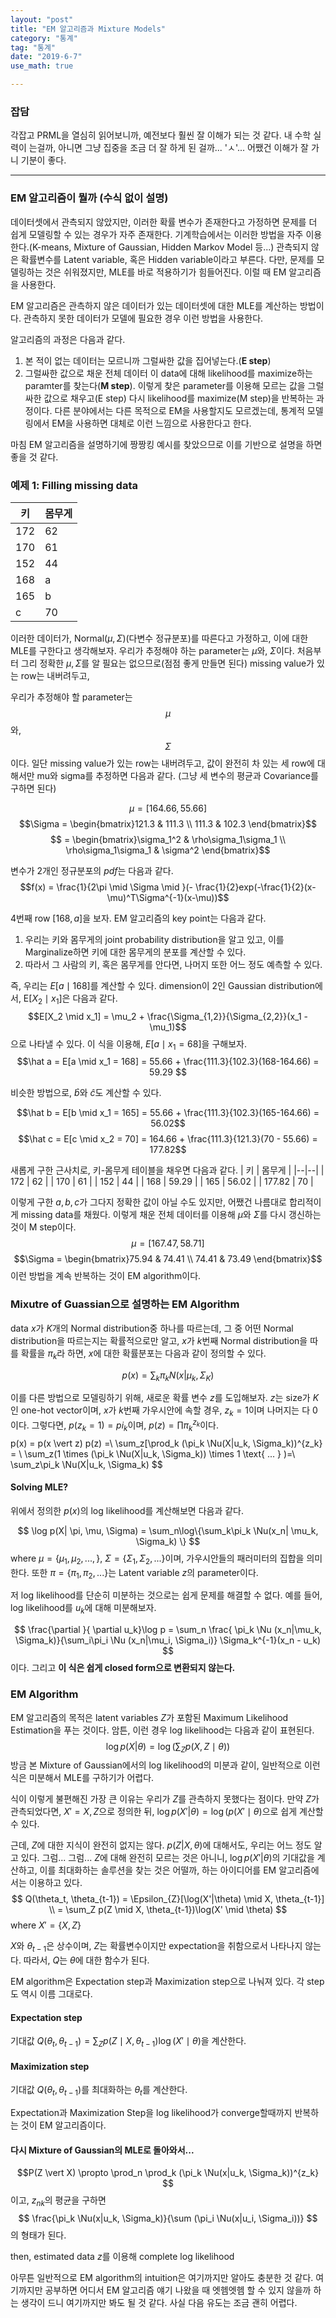 ```yaml
---
layout: "post"
title: "EM 알고리즘과 Mixture Models"
category: "통계"
tag: "통계"
date: "2019-6-7"
use_math: true

---
```


### 잡담
각잡고 PRML을 열심히 읽어보니까, 예전보다 훨씬 잘 이해가 되는 것 같다. 내 수학 실력이 는걸까, 아니면 그냥 집중을 조금 더 잘 하게 된 걸까... 'ㅅ'... 어쨌건 이해가 잘 가니 기분이 좋다.

-----

### EM 알고리즘이 뭘까 (수식 없이 설명)
데이터셋에서 관측되지 않았지만, 이러한 확률 변수가 존재한다고 가정하면 문제를 더 쉽게 모델링할 수 있는 경우가 자주 존재한다.  기계학습에서는 이러한 방법을 자주 이용한다.(K-means, Mixture of Gaussian, Hidden Markov Model 등...) 관측되지 않은 확률변수를 Latent variable, 혹은 Hidden variable이라고 부른다. 다만, 문제를 모델링하는 것은 쉬워졌지만, MLE를 바로 적용하기가 힘들어진다. 이럴 때 EM 알고리즘을 사용한다.

EM 알고리즘은 관측하지 않은 데이터가 있는 데이터셋에 대한 MLE를 계산하는 방법이다. 관측하지 못한 데이터가 모델에 필요한 경우 이런 방법을 사용한다.

알고리즘의 과정은 다음과 같다.

1. 본 적이 없는 데이터는 모르니까 그럴싸한 값을 집어넣는다.(**E step**)
2. 그럴싸한 값으로 채운 전체 데이터 이 data에 대해 likelihood를 maximize하는 paramter를 찾는다(**M step**). 이렇게 찾은 parameter를 이용해 모르는 값을 그럴싸한 값으로 채우고(E step) 다시 likelihood를 maximize(M step)을 반복하는 과정이다.  다른 분야에서는 다른 목적으로 EM을 사용할지도 모르겠는데, 통계적 모델링에서 EM을 사용하면 대체로 이런 느낌으로 사용한다고 한다.

마침 EM 알고리즘을 설명하기에 짱짱킹 예시를 찾았으므로 이를 기반으로 설명을 하면 좋을 것 같다.

### 예제 1: Filling missing data


| 키 | 몸무게 |
|--|--|
| 172 | 62 |
| 170 | 61 |
| 152 | 44 |
| 168 | a |
| 165 | b |
| c | 70 |


이러한 데이터가, $\text{Normal}(\mu, \Sigma)$(다변수 정규분포)를 따른다고 가정하고, 이에 대한 MLE를 구한다고 생각해보자. 우리가 추정해야 하는 parameter는 $\mu$와, $\Sigma$이다. 처음부터 그리 정확한 $\mu, \Sigma$를 알 필요는 없으므로(점점 좋게 만들면 된다) missing value가 있는 row는 내버려두고,

우리가 추정해야 할 parameter는 $$\mu$$와, $$\Sigma$$이다. 일단 missing value가 있는 row는 내버려두고, 값이 완전히 차 있는 세 row에 대해서만 mu와 sigma를 추정하면 다음과 같다. (그냥 세 변수의 평균과 Covariance를 구하면 된다)


$$\mu = [164.66,55.66]$$
$$\Sigma = \begin{bmatrix}121.3 & 111.3 \\ 111.3 & 102.3 \end{bmatrix}$$
$$ = \begin{bmatrix}\sigma_1^2  & \rho\sigma_1\sigma_1 \\ \rho\sigma_1\sigma_1 & \sigma^2 \end{bmatrix}$$

변수가 2개인 정규분포의 *pdf*는 다음과 같다.
$$f(x) = \frac{1}{2\pi \mid \Sigma \mid }(- \frac{1}{2}exp(-\frac{1}{2}(x-\mu)^T\Sigma^{-1}(x-\mu))$$

4번째 row $[168,a]$을 보자. EM 알고리즘의 key point는 다음과 같다.
1. 우리는 키와 몸무게의 joint probability distribution을 알고 있고, 이를 Marginalize하면  키에 대한 몸무게의 분포를 계산할 수 있다.
2. 따라서 그 사람의 키, 혹은 몸무게를 안다면,  나머지 또한 어느 정도 예측할 수 있다.

즉, 우리는 $E[a \mid 168]$를 계산할 수 있다. dimension이 2인 Gaussian distribution에서, $\text{E}[X_2 \mid x_1]$은 다음과 같다.
$$E[X_2 \mid x_1] = \mu_2 + \frac{\Sigma_{1,2}}{\Sigma_{2,2}}(x_1 - \mu_1)$$으로 나타낼 수 있다.
이 식을 이용해, $E[a \mid x_1 = 68]$을 구해보자.
$$\hat a = E[a \mid  x_1 = 168] = 55.66 +  \frac{111.3}{102.3}(168-164.66) = 59.29 $$

비슷한 방법으로, $\hat b$와 $\hat c$도 계산할 수 있다.

$$\hat b = E[b \mid  x_1 = 165] = 55.66 + \frac{111.3}{102.3}(165-164.66) = 56.02$$
$$\hat c = E[c \mid x_2 = 70] = 164.66 + \frac{111.3}{121.3}(70 - 55.66) = 177.82$$

새롭게 구한 근사치로, 키-몸무게 테이블을 채우면 다음과 같다.
| 키 | 몸무게 |
|--|--|
| 172 | 62 |
| 170 | 61 |
| 152 | 44 |
| 168 | 59.29 |
| 165 | 56.02 |
| 177.82 | 70 |

이렇게 구한 $a,b,c$가 그다지 정확한 값이 아닐 수도 있지만, 어쨌건 나름대로 합리적이게 missing data를 채웠다. 이렇게 채운 전체 데이터를 이용해 $\mu$와 $\Sigma$를 다시 갱신하는 것이 M step이다.
$$\mu = [167.47, 58.71]$$
$$\Sigma = \begin{bmatrix}75.94 & 74.41 \\ 74.41 & 73.49 \end{bmatrix}$$
이런 방법을 계속 반복하는 것이 EM algorithm이다.

### Mixutre of Guassian으로 설명하는 EM Algorithm
data $x$가 $K$개의 Normal distribution중 하나를 따르는데, 그 중 어떤 Normal distribution을 따르는지는 확률적으로만 알고, $x$가 $k$번째 Normal distribution을 따를 확률을 $\pi_k$라 하면, $x$에 대한 확률분포는 다음과 같이 정의할 수 있다.

$$
		p(x) = \sum_k \pi_k N(x| \mu _k, \Sigma_K)
$$

이를 다른 방법으로 모델링하기 위해, 새로운 확률 변수 $z$를 도입해보자. $z$는 size가 $K$인 one-hot vector이며, $x$가 $k$번째 가우시안에 속할 경우, $z_k=1$이며 나머지는 다 0이다.
그렇다면, $p(z_k=1) = pi_k$이며, $p(z) = \prod {\pi_k}^{z_k}$이다.
$$
$$
	p(x) = p(x \vert z) p(z) =\\
	\sum_z[\prod_k (\pi_k \Nu(X|u_k, \Sigma_k))^{z_k}  = \\
	\sum_z(1 \times (\pi_k \Nu(X|u_k, \Sigma_k)) \times 1 \text{ ... } )=\\
	\sum_z\pi_k \Nu(X|u_k, \Sigma_k)
$$

#### Solving MLE?
위에서 정의한 $p(x)$의 log likelihood를 계산해보면 다음과 같다.

$$
	\log p(X| \pi, \mu, \Sigma) = \sum_n\log\{\sum_k\pi_k \Nu(x_n| \mu_k, \Sigma_k) \}
$$ where $\mu = \{\mu_1, \mu_2, ..., \}$, $\Sigma = \{\Sigma_1, \Sigma_2, ... \}$이며, 가우시안들의 패러미터의 집합을 의미한다. 또한 $\pi = \{ \pi_1, \pi_2, ...\}$는 Latent variable $z$의 parameter이다.

저 log likelihood를 단순히 미분하는 것으로는 쉽게 문제를 해결할 수 없다. 예를 들어, log likelihood를 $u_k$에 대해 미분해보자.

$$
\frac{\partial }{ \partial u_k}\log p = \sum_n \frac{ \pi_k \Nu (x_n|\mu_k, \Sigma_k)}{\sum_i\pi_i \Nu (x_n|\mu_i, \Sigma_i)} \Sigma_k^{-1}(x_n - u_k)
$$
이다. 그리고 **이 식은 쉽게 closed form으로 변환되지 않는다.**


### EM Algorithm
EM 알고리즘의 목적은 latent variables $Z$가 포함된 Maximum Likelihood Estimation을 푸는 것이다. 암튼, 이런 경우 log likelihood는 다음과 같이 표현된다.
$$
	\log p( X \vert \theta) = \log(\sum_Z p(X, Z \mid \theta))
$$
방금 본 Mixture of Gaussian에서의 log likelihood의 미분과 같이, 일반적으로 이런 식은 미분해서 MLE를 구하기가 어렵다.

식이 이렇게 불편해진 가장 큰 이유는 우리가 $Z$를 관측하지 못했다는 점이다. 만약 $Z$가 관측되었다면,
$X' ={X, Z}$으로 정의한 뒤, $\log p( X' \vert \theta) = \log(p(X' \mid \theta)$으로 쉽게 계산할 수 있다.

근데, $Z$에 대한 지식이 완전히 없지는 않다. $p(Z|X, \theta)$에 대해서도, 우리는 어느 정도 알고 있다. 그럼... 그럼...
$Z$에 대해 완전히 모르는 것은 아니니,  $\log p( X' \vert \theta)$의 기대값을 계산하고, 이를 최대화하는 솔루션을 찾는 것은 어떨까, 하는 아이디어를 EM 알고리즘에서는 이용하고 있다.
$$
		Q(\theta_t, \theta_{t-1}) = \Epsilon_{Z}[\log(X'|\theta) \mid X, \theta_{t-1}] \\
		= \sum_Z p(Z \mid X, \theta_{t-1})\log(X' \mid \theta)
$$ where $X' = \{X, Z\}$

$X$와 $\theta_{t-1}$은 상수이며, $Z$는 확률변수이지만 expectation을 취함으로서 나타나지 않는다. 따라서, $Q$는 $\theta$에 대한 함수가 된다.

EM algorithm은 Expectation step과 Maximization step으로 나눠져 있다. 각 step도 역시 이름 그대로다.

#### Expectation step
기대값 $Q(\theta_t, \theta_{t-1}) = \sum_Z p(Z \mid X, \theta_{t-1})\log(X' \mid \theta)$을 계산한다.
#### Maximization step
기대값 $Q(\theta_t, \theta_{t-1})$를 최대화하는 $\theta_t$를 계산한다.

Expectation과 Maximization Step을 log likelihood가 converge할때까지 반복하는 것이 EM 알고리즘이다.

#### 다시 Mixture of Gaussian의 MLE로 돌아와서...

$$P(Z \vert X) \propto  \prod_n \prod_k (\pi_k \Nu(x|u_k, \Sigma_k))^{z_k} $$이고, $z_{nk}$의 평균을 구하면
$$ \frac{\pi_k \Nu(x|u_k, \Sigma_k)}{\sum (\pi_i \Nu(x|u_i, \Sigma_i))} $$의 형태가 된다.

then, estimated data $z$를 이용해 complete log likelihood



아무튼 일반적으로 EM algorithm의 intuition은 여기까지만 알아도 충분한 것 같다. 여기까지만 공부하면 어디서 EM 알고리즘 얘기 나왔을 때 엣헴엣헴 할 수 있지 않을까 하는 생각이 드니 여기까지만 봐도 될 것 같다. 사실 다음 유도는 조금 괜히 어렵다.
